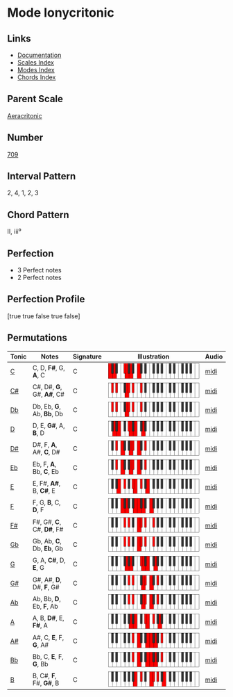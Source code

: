# Mode Ionycritonic

## Links

- [Documentation](index.md)
- [Scales Index](Scales.md)
- [Modes Index](Modes.md)
- [Chords Index](Chords.md)

## Parent Scale

[Aeracritonic](ScaleAeracritonic.md)

## Number

[709](https://ianring.com/musictheory/scales/709)

## Interval Pattern

2, 4, 1, 2, 3

## Chord Pattern

II, iii⁰

## Perfection

- 3 Perfect notes
- 2 Perfect notes

## Perfection Profile

[true true false true false]

## Permutations

| Tonic | Notes | Signature | Illustration | Audio |
|-------|-------|-----------|--------------|-------|
| [C](ModeCNaturalIonycritonic.md) | C, D, **F#**, G, **A**, C | C | ![CNaturalIonycritonic](ModeCNaturalIonycritonic.png) | [midi](https://github.com/edipermadi/music/blob/main/docs/ModeCNaturalIonycritonic.mid?raw=true) |
| [C#](ModeCSharpIonycritonic.md) | C#, D#, **G**, G#, **A#**, C# | C | ![CSharpIonycritonic](ModeCSharpIonycritonic.png) | [midi](https://github.com/edipermadi/music/blob/main/docs/ModeCSharpIonycritonic.mid?raw=true) |
| [Db](ModeDFlatIonycritonic.md) | Db, Eb, **G**, Ab, **Bb**, Db | C | ![DFlatIonycritonic](ModeDFlatIonycritonic.png) | [midi](https://github.com/edipermadi/music/blob/main/docs/ModeDFlatIonycritonic.mid?raw=true) |
| [D](ModeDNaturalIonycritonic.md) | D, E, **G#**, A, **B**, D | C | ![DNaturalIonycritonic](ModeDNaturalIonycritonic.png) | [midi](https://github.com/edipermadi/music/blob/main/docs/ModeDNaturalIonycritonic.mid?raw=true) |
| [D#](ModeDSharpIonycritonic.md) | D#, F, **A**, A#, **C**, D# | C | ![DSharpIonycritonic](ModeDSharpIonycritonic.png) | [midi](https://github.com/edipermadi/music/blob/main/docs/ModeDSharpIonycritonic.mid?raw=true) |
| [Eb](ModeEFlatIonycritonic.md) | Eb, F, **A**, Bb, **C**, Eb | C | ![EFlatIonycritonic](ModeEFlatIonycritonic.png) | [midi](https://github.com/edipermadi/music/blob/main/docs/ModeEFlatIonycritonic.mid?raw=true) |
| [E](ModeENaturalIonycritonic.md) | E, F#, **A#**, B, **C#**, E | C | ![ENaturalIonycritonic](ModeENaturalIonycritonic.png) | [midi](https://github.com/edipermadi/music/blob/main/docs/ModeENaturalIonycritonic.mid?raw=true) |
| [F](ModeFNaturalIonycritonic.md) | F, G, **B**, C, **D**, F | C | ![FNaturalIonycritonic](ModeFNaturalIonycritonic.png) | [midi](https://github.com/edipermadi/music/blob/main/docs/ModeFNaturalIonycritonic.mid?raw=true) |
| [F#](ModeFSharpIonycritonic.md) | F#, G#, **C**, C#, **D#**, F# | C | ![FSharpIonycritonic](ModeFSharpIonycritonic.png) | [midi](https://github.com/edipermadi/music/blob/main/docs/ModeFSharpIonycritonic.mid?raw=true) |
| [Gb](ModeGFlatIonycritonic.md) | Gb, Ab, **C**, Db, **Eb**, Gb | C | ![GFlatIonycritonic](ModeGFlatIonycritonic.png) | [midi](https://github.com/edipermadi/music/blob/main/docs/ModeGFlatIonycritonic.mid?raw=true) |
| [G](ModeGNaturalIonycritonic.md) | G, A, **C#**, D, **E**, G | C | ![GNaturalIonycritonic](ModeGNaturalIonycritonic.png) | [midi](https://github.com/edipermadi/music/blob/main/docs/ModeGNaturalIonycritonic.mid?raw=true) |
| [G#](ModeGSharpIonycritonic.md) | G#, A#, **D**, D#, **F**, G# | C | ![GSharpIonycritonic](ModeGSharpIonycritonic.png) | [midi](https://github.com/edipermadi/music/blob/main/docs/ModeGSharpIonycritonic.mid?raw=true) |
| [Ab](ModeAFlatIonycritonic.md) | Ab, Bb, **D**, Eb, **F**, Ab | C | ![AFlatIonycritonic](ModeAFlatIonycritonic.png) | [midi](https://github.com/edipermadi/music/blob/main/docs/ModeAFlatIonycritonic.mid?raw=true) |
| [A](ModeANaturalIonycritonic.md) | A, B, **D#**, E, **F#**, A | C | ![ANaturalIonycritonic](ModeANaturalIonycritonic.png) | [midi](https://github.com/edipermadi/music/blob/main/docs/ModeANaturalIonycritonic.mid?raw=true) |
| [A#](ModeASharpIonycritonic.md) | A#, C, **E**, F, **G**, A# | C | ![ASharpIonycritonic](ModeASharpIonycritonic.png) | [midi](https://github.com/edipermadi/music/blob/main/docs/ModeASharpIonycritonic.mid?raw=true) |
| [Bb](ModeBFlatIonycritonic.md) | Bb, C, **E**, F, **G**, Bb | C | ![BFlatIonycritonic](ModeBFlatIonycritonic.png) | [midi](https://github.com/edipermadi/music/blob/main/docs/ModeBFlatIonycritonic.mid?raw=true) |
| [B](ModeBNaturalIonycritonic.md) | B, C#, **F**, F#, **G#**, B | C | ![BNaturalIonycritonic](ModeBNaturalIonycritonic.png) | [midi](https://github.com/edipermadi/music/blob/main/docs/ModeBNaturalIonycritonic.mid?raw=true) |

